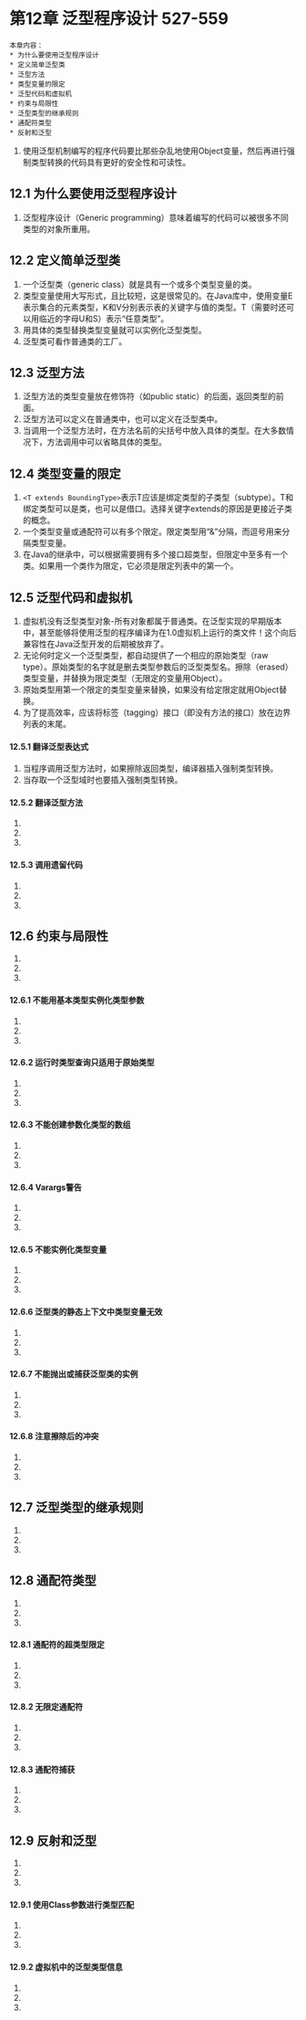# 第12章 泛型程序设计 527-559
	本章内容：
	* 为什么要使用泛型程序设计
	* 定义简单泛型类
	* 泛型方法
	* 类型变量的限定
	* 泛型代码和虚拟机
	* 约束与局限性
	* 泛型类型的继承规则
	* 通配符类型
	* 反射和泛型
1. 使用泛型机制编写的程序代码要比那些杂乱地使用Object变量，然后再进行强制类型转换的代码具有更好的安全性和可读性。

## 12.1 为什么要使用泛型程序设计
1. 泛型程序设计（Generic programming）意味着编写的代码可以被很多不同类型的对象所重用。

## 12.2 定义简单泛型类
1. 一个泛型类（generic class）就是具有一个或多个类型变量的类。
2. 类型变量使用大写形式，且比较短，这是很常见的。在Java库中，使用变量E表示集合的元素类型，K和V分别表示表的关键字与值的类型。T（需要时还可以用临近的字母U和S）表示“任意类型”。
3. 用具体的类型替换类型变量就可以实例化泛型类型。
4. 泛型类可看作普通类的工厂。

## 12.3 泛型方法
1. 泛型方法的类型变量放在修饰符（如public static）的后面，返回类型的前面。
2. 泛型方法可以定义在普通类中，也可以定义在泛型类中。
3. 当调用一个泛型方法时，在方法名前的尖括号中放入具体的类型。在大多数情况下，方法调用中可以省略具体的类型。

## 12.4 类型变量的限定
1. `<T extends BoundingType>`表示T应该是绑定类型的子类型（subtype）。T和绑定类型可以是类，也可以是借口。选择关键字extends的原因是更接近子类的概念。
2. 一个类型变量或通配符可以有多个限定。限定类型用“&”分隔，而逗号用来分隔类型变量。
3. 在Java的继承中，可以根据需要拥有多个接口超类型，但限定中至多有一个类。如果用一个类作为限定，它必须是限定列表中的第一个。

## 12.5 泛型代码和虚拟机
1. 虚拟机没有泛型类型对象-所有对象都属于普通类。在泛型实现的早期版本中，甚至能够将使用泛型的程序编译为在1.0虚拟机上运行的类文件！这个向后兼容性在Java泛型开发的后期被放弃了。
2. 无论何时定义一个泛型类型，都自动提供了一个相应的原始类型（raw type）。原始类型的名字就是删去类型参数后的泛型类型名。擦除（erased）类型变量，并替换为限定类型（无限定的变量用Object）。
3. 原始类型用第一个限定的类型变量来替换，如果没有给定限定就用Object替换。
4. 为了提高效率，应该将标签（tagging）接口（即没有方法的接口）放在边界列表的末尾。

#### 12.5.1 翻译泛型表达式
1. 当程序调用泛型方法时，如果擦除返回类型，编译器插入强制类型转换。
2. 当存取一个泛型域时也要插入强制类型转换。

#### 12.5.2 翻译泛型方法
1. 
2. 
3. 

#### 12.5.3 调用遗留代码
1. 
2. 
3. 

## 12.6 约束与局限性
1. 
2. 
3. 

#### 12.6.1 不能用基本类型实例化类型参数
1. 
2. 
3. 

#### 12.6.2 运行时类型查询只适用于原始类型
1. 
2. 
3. 

#### 12.6.3 不能创建参数化类型的数组
1. 
2. 
3. 

#### 12.6.4 Varargs警告
1. 
2. 
3. 

#### 12.6.5 不能实例化类型变量
1. 
2. 
3. 

#### 12.6.6 泛型类的静态上下文中类型变量无效
1. 
2. 
3. 

#### 12.6.7 不能抛出或捕获泛型类的实例
1. 
2. 
3. 

#### 12.6.8 注意擦除后的冲突
1. 
2. 
3. 

## 12.7 泛型类型的继承规则
1. 
2. 
3. 

## 12.8 通配符类型
1. 
2. 
3. 

#### 12.8.1 通配符的超类型限定
1. 
2. 
3. 

#### 12.8.2 无限定通配符
1. 
2. 
3. 

#### 12.8.3 通配符捕获
1. 
2. 
3. 

## 12.9 反射和泛型
1. 
2. 
3. 

#### 12.9.1 使用Class<T>参数进行类型匹配
1. 
2. 
3. 

#### 12.9.2 虚拟机中的泛型类型信息
1. 
2. 
3. 
